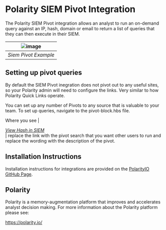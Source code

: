 # Polarity SIEM Pivot Integration

The Polarity SIEM Pivot integration allows an analyst to run an on-demand query against an IP, hash, domain or email to return a list of queries that they can then execute in their SIEM. 

| ![image](assets/overlay.png) |
|---|
|*Siem Pivot Example* |

## Setting up pivot queries
By default the SIEM Pivot inegration does not pivot out to any useful sites, so your Polarity admin will need to configure the links. Very similar to how Polarity Quick Links operate. 

You can set up any number of Pivots to any source that is valuable to your team. To set up queries, navigate to the pivot-block.hbs file. 

Where you see |*<div><a class="p-link" href="https://www.localhost:8000/{{details.entity}}"> View Hash in SIEM</a></div>*| replace the link with the pivot search that you want other users to run and replace the wording with the description of the pivot.


## Installation Instructions

Installation instructions for integrations are provided on the [PolarityIO GitHub Page](https://polarityio.github.io/).

## Polarity

Polarity is a memory-augmentation platform that improves and accelerates analyst decision making.  For more information about the Polarity platform please see:

https://polarity.io/